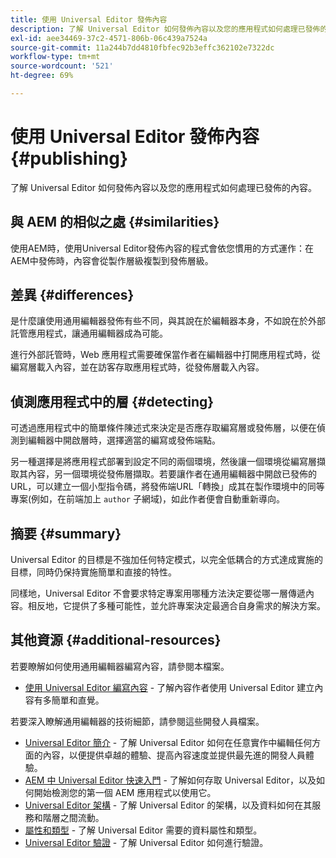 ```yaml
---
title: 使用 Universal Editor 發佈內容
description: 了解 Universal Editor 如何發佈內容以及您的應用程式如何處理已發佈的內容。
exl-id: aee34469-37c2-4571-806b-06c439a7524a
source-git-commit: 11a244b7dd4810fbfec92b3effc362102e7322dc
workflow-type: tm+mt
source-wordcount: '521'
ht-degree: 69%

---
```



# 使用 Universal Editor 發佈內容 {#publishing}

了解 Universal Editor 如何發佈內容以及您的應用程式如何處理已發佈的內容。

## 與 AEM 的相似之處 {#similarities}

使用AEM時，使用Universal Editor發佈內容的程式會依您慣用的方式運作：在AEM中發佈時，內容會從製作層級複製到發佈層級。

## 差異 {#differences}

是什麼讓使用通用編輯器發佈有些不同，與其說在於編輯器本身，不如說在於外部託管應用程式，讓通用編輯器成為可能。

進行外部託管時，Web 應用程式需要確保當作者在編輯器中打開應用程式時，從編寫層載入內容，並在訪客存取應用程式時，從發佈層載入內容。

## 偵測應用程式中的層 {#detecting}

可透過應用程式中的簡單條件陳述式來決定是否應存取編寫層或發佈層，以便在偵測到編輯器中開啟層時，選擇適當的編寫或發佈端點。

另一種選擇是將應用程式部署到設定不同的兩個環境，然後讓一個環境從編寫層擷取其內容，另一個環境從發佈層擷取。若要讓作者在通用編輯器中開啟已發佈的URL，可以建立一個小型指令碼，將發佈端URL「轉換」成其在製作環境中的同等專案(例如，在前端加上 `author` 子網域)，如此作者便會自動重新導向。

## 摘要 {#summary}

Universal Editor 的目標是不強加任何特定模式，以完全低耦合的方式達成實施的目標，同時仍保持實施簡單和直接的特性。

同樣地，Universal Editor 不會要求特定專案用哪種方法決定要從哪一層傳遞內容。相反地，它提供了多種可能性，並允許專案決定最適合自身需求的解決方案。

## 其他資源 {#additional-resources}

若要瞭解如何使用通用編輯器編寫內容，請參閱本檔案。

* [使用 Universal Editor 編寫內容](authoring.md) - 了解內容作者使用 Universal Editor 建立內容有多簡單和直覺。

若要深入瞭解通用編輯器的技術細節，請參閱這些開發人員檔案。

* [Universal Editor 簡介](/help/implementing/universal-editor/introduction.md) - 了解 Universal Editor 如何在任意實作中編輯任何方面的內容，以便提供卓越的體驗、提高內容速度並提供最先進的開發人員體驗。
* [AEM 中 Universal Editor 快速入門](/help/implementing/universal-editor/getting-started.md) - 了解如何存取 Universal Editor，以及如何開始檢測您的第一個 AEM 應用程式以使用它。
* [Universal Editor 架構](/help/implementing/universal-editor/architecture.md) - 了解 Universal Editor 的架構，以及資料如何在其服務和階層之間流動。
* [屬性和類型](/help/implementing/universal-editor/attributes-types.md) - 了解 Universal Editor 需要的資料屬性和類型。
* [Universal Editor 驗證](/help/implementing/universal-editor/authentication.md) - 了解 Universal Editor 如何進行驗證。

